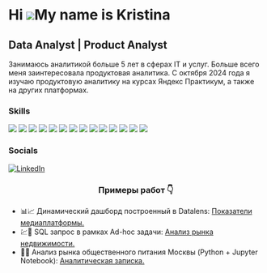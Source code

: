 Hi ![](https://user-images.githubusercontent.com/18350557/176309783-0785949b-9127-417c-8b55-ab5a4333674e.gif)My name is Kristina
================================================================================================================================

Data Analyst | Product Analyst
------------------------------

Занимаюсь аналитикой больше 5 лет в сферах IT и услуг. Больше всего меня заинтересовала продуктовая аналитика. С октября 2024 года я изучаю продуктовую аналитику на курсах Яндекс Практикум, а также на других платформах.

### Skills

<div align="left">
  <img src="https://img.shields.io/badge/Google_Sheets-34A853?style=for-the-badge&logo=google-sheets&logoColor=white"  />
  <img src="https://img.shields.io/badge/Microsoft_Excel-217346?style=for-the-badge&logo=microsoft-excel&logoColor=white"  />  
  <img src="https://img.shields.io/badge/SQL-4479A1?style=for-the-badge&logo=sql&logoColor=white"  />
  <img src="https://img.shields.io/badge/PostgreSQL-4479A1?style=for-the-badge&logo=sql&logoColor=white"  />
  <img src="https://img.shields.io/badge/VSCode-F37626?style=for-the-badge&logo=VSCode&logoColor=white"  />    
  <img src="https://img.shields.io/badge/Jupyter_Notebook-F37626?style=for-the-badge&logo=Jupyter&logoColor=white"  />
  <img src="https://img.shields.io/badge/Python-3776AB?style=for-the-badge&logo=python&logoColor=white"  />
  <img src="https://img.shields.io/badge/Pandas-150458?style=for-the-badge&logo=pandas&logoColor=white"  />
  <img src="https://img.shields.io/badge/Plotly-3F4F75?style=for-the-badge&logo=plotly&logoColor=white" />
  <img src="https://img.shields.io/badge/NumPy-013243?style=for-the-badge&logo=numpy&logoColor=white"  />
  <img src="https://img.shields.io/badge/Matplotlib-11557C?style=for-the-badge&logo=matplotlib&logoColor=white" />  
  <img src="https://img.shields.io/badge/Seaborn-404D5C?style=for-the-badge&logo=seaborn&logoColor=white" />
  <img src="https://img.shields.io/badge/Yandex_DataLens-FF0000?style=for-the-badge&logo=yandex&logoColor=white"  />
  <img src="https://img.shields.io/badge/Apache_Superset-404D5C?style=for-the-badge&logo=apache-superset&logoColor=white" />
    
</div>

### Socials

[![LinkedIn](https://img.shields.io/badge/LinkedIn-%230077B5.svg?logo=linkedin&logoColor=white)](https://linkedin.com/in/kristina107) 

<h3 align="center">Примеры работ 👇</h3>

- 📊📈 Динамический дашборд построенный в Datalens: [Показатели медиаплатформы.]()
- 💹📄 SQL запрос в рамках Ad-hoc задачи:  [Анализ рынка недвижимости.]()
- 🐍📓 Анализ рынка общественного питания Москвы (Python + Jupyter Notebook): [Аналитическая записка.]()
